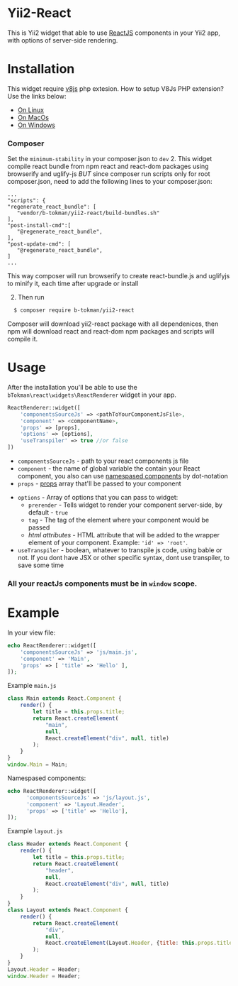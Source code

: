 # Yii2-React

This is Yii2 widget that able to use [ReactJS](https://facebook.github.io/react/) components in your Yii2 app, with options of server-side rendering.


# Installation
This widget require [v8js](https://pecl.php.net/package/v8js) php extesion.
How to setup V8Js PHP extension? Use the links below:
  - [On Linux](https://github.com/phpv8/v8js/blob/master/README.Linux.md)
  - [On MacOs](https://github.com/phpv8/v8js/blob/master/README.MacOS.md)
  - [On Windows](https://github.com/phpv8/v8js/blob/master/README.Win32.md)
### Composer
Set the `minimum-stability` in your composer.json to `dev`
2. This widget compile react bundle from npm react and react-dom packages using browserify and uglify-js
 _BUT_ since composer run scripts only for root composer.json, need to add the following lines to your composer.json:
 ```composer
... 
"scripts": {
"regenerate_react_bundle": [
    "vendor/b-tokman/yii2-react/build-bundles.sh"
],
"post-install-cmd":[
    "@regenerate_react_bundle",
],
"post-update-cmd": [
    "@regenerate_react_bundle",
]
...
``` 
This way composer will run browserify to create react-bundle.js and uglifyjs to minify it, each time after upgrade or install
 
2. Then run 

```sh
  $ composer require b-tokman/yii2-react
```
Composer will download yii2-react package with all dependenices, then npm will download react and react-dom npm packages and scripts will compile it.
 
# Usage
After the installation you'll be able to use the `bTokman\react\widgets\ReactRenderer` widget in your app.
```php
ReactRenderer::widget([
    'componentsSourceJs' => <pathToYourComponentJsFile>,
    'component' => <componentName>,
    'props' => [props],
    'options' => [options],
    'useTranspiler' => true //or false
])
```

  - `componentsSourceJs` - path to your react components js file
  - `component` - the name of global variable the contain your React component, you also can use [namespased components](https://facebook.github.io/react/docs/jsx-in-depth.html#namespaced-components) by dot-notation
  - `props` - [props](https://facebook.github.io/react/docs/components-and-props.html) array that'll be passed to your component
* `options` - Array of options that you can pass to widget:
  * `prerender` -  Tells widget to render your component server-side, by default - `true`
  * `tag` - The tag of the element where your component would be passed
  * _html attributes_ -  HTML attribute that will be added to the wrapper element of your component. Example: `'id' => 'root'`.
* `useTranspiler` - boolean, whatever to transpile js code, using bable or not. If you dont have JSX or other specific syntax,  dont use transpiler, to save some time

### All your reactJs components must be in `window` scope.

# Example

In your view file:
```php
echo ReactRenderer::widget([
    'componentsSourceJs' => 'js/main.js',
    'component' => 'Main',
    'props' => [ 'title' => 'Hello' ],
]);

```
Example `main.js`

```js
class Main extends React.Component {
    render() {
        let title = this.props.title;
        return React.createElement(
            "main",
            null,
            React.createElement("div", null, title)
        );
    }
}
window.Main = Main;
```
Namespased components:

```php
echo ReactRenderer::widget([
      'componentsSourceJs' => 'js/layout.js',
      'component' => 'Layout.Header',
      'props' => ['title' => 'Hello'],
]);

```
Example `layout.js`

```js
class Header extends React.Component {
    render() {
        let title = this.props.title;
        return React.createElement(
            "header",
            null,
            React.createElement("div", null, title)
        );
    }
}
class Layout extends React.Component {
    render() {
        return React.createElement(
            "div",
            null,
            React.createElement(Layout.Header, {title: this.props.title})
        );
    }
}
Layout.Header = Header;
window.Header = Header;
```